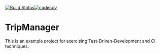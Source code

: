 [![Build Status](https://travis-ci.org/MarcinUlman/tripmanager.svg?branch=master)](https://travis-ci.org/MarcinUlman/tripmanager)[![codecov](https://codecov.io/gh/MarcinUlman/tripmanager/branch/master/graph/badge.svg)](https://codecov.io/gh/MarcinUlman/tripmanager)



# TripManager
This is an example project for exercising Test-Driven-Development and CI techniques.
